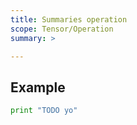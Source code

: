 ```yaml
---
title: Summaries operation
scope: Tensor/Operation
summary: >

---
```


## Example

``` python
print "TODO yo"
```
